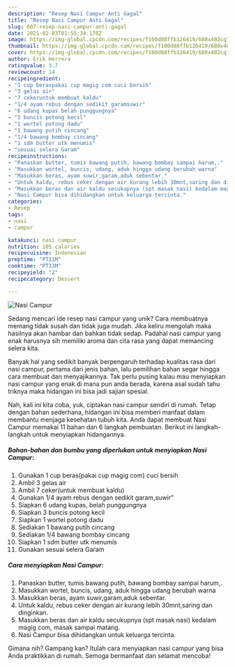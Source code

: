 ```yaml
---
description: "Resep Nasi Campur Anti Gagal"
title: "Resep Nasi Campur Anti Gagal"
slug: 607-resep-nasi-campur-anti-gagal
date: 2021-02-03T01:55:34.178Z
image: https://img-global.cpcdn.com/recipes/f100d88ffb126419/680x482cq70/nasi-campur-foto-resep-utama.jpg
thumbnail: https://img-global.cpcdn.com/recipes/f100d88ffb126419/680x482cq70/nasi-campur-foto-resep-utama.jpg
cover: https://img-global.cpcdn.com/recipes/f100d88ffb126419/680x482cq70/nasi-campur-foto-resep-utama.jpg
author: Erik Herrera
ratingvalue: 3.7
reviewcount: 14
recipeingredient:
- "1 cup beraspakai cup magig com cuci bersih"
- "3 gelas air"
- "7 cekeruntuk membuat kaldu"
- "1/4 ayam rebus dengan sedikit garamsuwir"
- "6 udang kupas belah punggungnya"
- "3 buncis potong kecil"
- "1 wortel potong dadu"
- "1 bawang putih cincang"
- "1/4 bawang bombay cincang"
- "1 sdm butter utk menumis"
- "sesuai selera Garam"
recipeinstructions:
- "Panaskan butter, tumis bawang putih, bawang bombay sampai harum,."
- "Masukkan wortel, buncis, udang, aduk hingga udang berubah warna"
- "Masukkan beras, ayam suwir,garam,aduk sebentar."
- "Untuk kaldu, rebus ceker dengan air kurang lebih 30mnt,saring dan dinginkan."
- "Masukkan beras dan air kaldu secukupnya (spt masak nasi) kedalam magig com, masak sampai matang."
- "Nasi Campur bisa dihidangkan untuk keluarga tercinta."
categories:
- Resep
tags:
- nasi
- campur

katakunci: nasi campur 
nutrition: 105 calories
recipecuisine: Indonesian
preptime: "PT11M"
cooktime: "PT33M"
recipeyield: "2"
recipecategory: Dessert

---
```



![Nasi Campur](https://img-global.cpcdn.com/recipes/f100d88ffb126419/680x482cq70/nasi-campur-foto-resep-utama.jpg)

Sedang mencari ide resep nasi campur yang unik? Cara membuatnya memang tidak susah dan tidak juga mudah. Jika keliru mengolah maka hasilnya akan hambar dan bahkan tidak sedap. Padahal nasi campur yang enak harusnya sih memiliki aroma dan cita rasa yang dapat memancing selera kita.



Banyak hal yang sedikit banyak berpengaruh terhadap kualitas rasa dari nasi campur, pertama dari jenis bahan, lalu pemilihan bahan segar hingga cara membuat dan menyajikannya. Tak perlu pusing kalau mau menyiapkan nasi campur yang enak di mana pun anda berada, karena asal sudah tahu triknya maka hidangan ini bisa jadi sajian spesial.


Nah, kali ini kita coba, yuk, ciptakan nasi campur sendiri di rumah. Tetap dengan bahan sederhana, hidangan ini bisa memberi manfaat dalam membantu menjaga kesehatan tubuh kita. Anda dapat membuat Nasi Campur memakai 11 bahan dan 6 langkah pembuatan. Berikut ini langkah-langkah untuk menyiapkan hidangannya.

<!--inarticleads1-->

##### Bahan-bahan dan bumbu yang diperlukan untuk menyiapkan Nasi Campur:

1. Gunakan 1 cup beras(pakai cup magig com) cuci bersih
1. Ambil 3 gelas air
1. Ambil 7 ceker(untuk membuat kaldu)
1. Gunakan 1/4 ayam rebus dengan sedikit garam,suwir&#34;
1. Siapkan 6 udang kupas, belah punggungnya
1. Siapkan 3 buncis potong kecil
1. Siapkan 1 wortel potong dadu
1. Sediakan 1 bawang putih cincang
1. Sediakan 1/4 bawang bombay cincang
1. Siapkan 1 sdm butter utk menumis
1. Gunakan sesuai selera Garam




<!--inarticleads2-->

##### Cara menyiapkan Nasi Campur:

1. Panaskan butter, tumis bawang putih, bawang bombay sampai harum,.
1. Masukkan wortel, buncis, udang, aduk hingga udang berubah warna
1. Masukkan beras, ayam suwir,garam,aduk sebentar.
1. Untuk kaldu, rebus ceker dengan air kurang lebih 30mnt,saring dan dinginkan.
1. Masukkan beras dan air kaldu secukupnya (spt masak nasi) kedalam magig com, masak sampai matang.
1. Nasi Campur bisa dihidangkan untuk keluarga tercinta.




Gimana nih? Gampang kan? Itulah cara menyiapkan nasi campur yang bisa Anda praktikkan di rumah. Semoga bermanfaat dan selamat mencoba!
